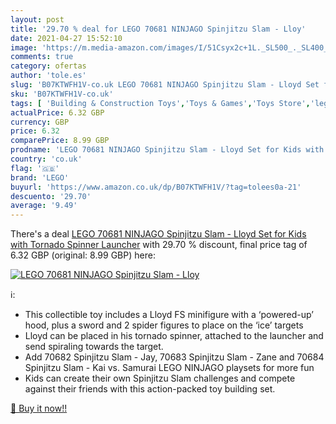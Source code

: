 ```yaml
---
layout: post
title: '29.70 % deal for LEGO 70681 NINJAGO Spinjitzu Slam - Lloy'
date: 2021-04-27 15:52:10
image: 'https://m.media-amazon.com/images/I/51Csyx2c+1L._SL500_._SL400_.jpg'
comments: true
category: ofertas
author: 'tole.es'
slug: 'B07KTWFH1V-co.uk LEGO 70681 NINJAGO Spinjitzu Slam - Lloyd Set for Kids...'
sku: 'B07KTWFH1V-co.uk'
tags: [ 'Building & Construction Toys','Toys & Games','Toys Store','lego', ]
actualPrice: 6.32 GBP
currency: GBP
price: 6.32
comparePrice: 8.99 GBP
prodname: 'LEGO 70681 NINJAGO Spinjitzu Slam - Lloyd Set for Kids with Tornado Spinner Launcher'
country: 'co.uk'
flag: '🇬🇧'
brand: 'LEGO'
buyurl: 'https://www.amazon.co.uk/dp/B07KTWFH1V/?tag=tolees0a-21'
descuento: '29.70'
average: '9.49'
---
```


There's a deal [LEGO 70681 NINJAGO Spinjitzu Slam - Lloyd Set for Kids with Tornado Spinner Launcher](https://www.amazon.co.uk/dp/B07KTWFH1V/?tag=tolees0a-21)  with  29.70 % discount, final price tag of  6.32 GBP (original: 8.99 GBP) here:

[![LEGO 70681 NINJAGO Spinjitzu Slam - Lloy](https://m.media-amazon.com/images/I/51Csyx2c+1L._SL500_._SL400_.jpg)](https://www.amazon.co.uk/dp/B07KTWFH1V/?tag=tolees0a-21)

ℹ️:

- This collectible toy includes a Lloyd FS minifigure with a ‘powered-up’ hood, plus a sword and 2 spider figures to place on the ‘ice’ targets
- Lloyd can be placed in his tornado spinner, attached to the launcher and send spiraling towards the target.
- Add 70682 Spinjitzu Slam - Jay, 70683 Spinjitzu Slam - Zane and 70684 Spinjitzu Slam - Kai vs. Samurai LEGO NINJAGO playsets for more fun
- Kids can create their own Spinjitzu Slam challenges and compete against their friends with this action-packed toy building set.

[🛒 Buy it now!!](https://www.amazon.co.uk/dp/B07KTWFH1V/?tag=tolees0a-21)
